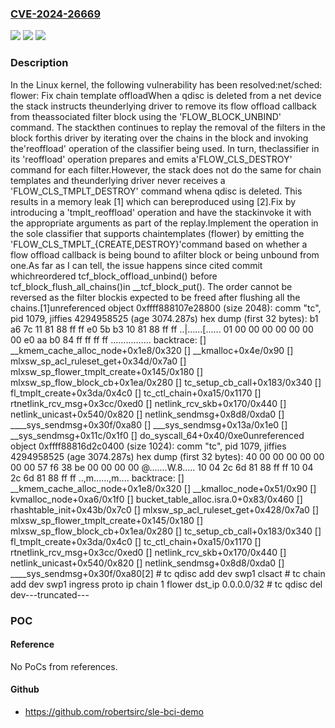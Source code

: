 ### [CVE-2024-26669](https://cve.mitre.org/cgi-bin/cvename.cgi?name=CVE-2024-26669)
![](https://img.shields.io/static/v1?label=Product&message=Linux&color=blue)
![](https://img.shields.io/static/v1?label=Version&message=bbf73830cd48%3C%209ed46144cff3%20&color=brighgreen)
![](https://img.shields.io/static/v1?label=Vulnerability&message=n%2Fa&color=brighgreen)

### Description

In the Linux kernel, the following vulnerability has been resolved:net/sched: flower: Fix chain template offloadWhen a qdisc is deleted from a net device the stack instructs theunderlying driver to remove its flow offload callback from theassociated filter block using the 'FLOW_BLOCK_UNBIND' command. The stackthen continues to replay the removal of the filters in the block forthis driver by iterating over the chains in the block and invoking the'reoffload' operation of the classifier being used. In turn, theclassifier in its 'reoffload' operation prepares and emits a'FLOW_CLS_DESTROY' command for each filter.However, the stack does not do the same for chain templates and theunderlying driver never receives a 'FLOW_CLS_TMPLT_DESTROY' command whena qdisc is deleted. This results in a memory leak [1] which can bereproduced using [2].Fix by introducing a 'tmplt_reoffload' operation and have the stackinvoke it with the appropriate arguments as part of the replay.Implement the operation in the sole classifier that supports chaintemplates (flower) by emitting the 'FLOW_CLS_TMPLT_{CREATE,DESTROY}'command based on whether a flow offload callback is being bound to afilter block or being unbound from one.As far as I can tell, the issue happens since cited commit whichreordered tcf_block_offload_unbind() before tcf_block_flush_all_chains()in __tcf_block_put(). The order cannot be reversed as the filter blockis expected to be freed after flushing all the chains.[1]unreferenced object 0xffff888107e28800 (size 2048):  comm "tc", pid 1079, jiffies 4294958525 (age 3074.287s)  hex dump (first 32 bytes):    b1 a6 7c 11 81 88 ff ff e0 5b b3 10 81 88 ff ff  ..|......[......    01 00 00 00 00 00 00 00 e0 aa b0 84 ff ff ff ff  ................  backtrace:    [<ffffffff81c06a68>] __kmem_cache_alloc_node+0x1e8/0x320    [<ffffffff81ab374e>] __kmalloc+0x4e/0x90    [<ffffffff832aec6d>] mlxsw_sp_acl_ruleset_get+0x34d/0x7a0    [<ffffffff832bc195>] mlxsw_sp_flower_tmplt_create+0x145/0x180    [<ffffffff832b2e1a>] mlxsw_sp_flow_block_cb+0x1ea/0x280    [<ffffffff83a10613>] tc_setup_cb_call+0x183/0x340    [<ffffffff83a9f85a>] fl_tmplt_create+0x3da/0x4c0    [<ffffffff83a22435>] tc_ctl_chain+0xa15/0x1170    [<ffffffff838a863c>] rtnetlink_rcv_msg+0x3cc/0xed0    [<ffffffff83ac87f0>] netlink_rcv_skb+0x170/0x440    [<ffffffff83ac6270>] netlink_unicast+0x540/0x820    [<ffffffff83ac6e28>] netlink_sendmsg+0x8d8/0xda0    [<ffffffff83793def>] ____sys_sendmsg+0x30f/0xa80    [<ffffffff8379d29a>] ___sys_sendmsg+0x13a/0x1e0    [<ffffffff8379d50c>] __sys_sendmsg+0x11c/0x1f0    [<ffffffff843b9ce0>] do_syscall_64+0x40/0xe0unreferenced object 0xffff88816d2c0400 (size 1024):  comm "tc", pid 1079, jiffies 4294958525 (age 3074.287s)  hex dump (first 32 bytes):    40 00 00 00 00 00 00 00 57 f6 38 be 00 00 00 00  @.......W.8.....    10 04 2c 6d 81 88 ff ff 10 04 2c 6d 81 88 ff ff  ..,m......,m....  backtrace:    [<ffffffff81c06a68>] __kmem_cache_alloc_node+0x1e8/0x320    [<ffffffff81ab36c1>] __kmalloc_node+0x51/0x90    [<ffffffff81a8ed96>] kvmalloc_node+0xa6/0x1f0    [<ffffffff82827d03>] bucket_table_alloc.isra.0+0x83/0x460    [<ffffffff82828d2b>] rhashtable_init+0x43b/0x7c0    [<ffffffff832aed48>] mlxsw_sp_acl_ruleset_get+0x428/0x7a0    [<ffffffff832bc195>] mlxsw_sp_flower_tmplt_create+0x145/0x180    [<ffffffff832b2e1a>] mlxsw_sp_flow_block_cb+0x1ea/0x280    [<ffffffff83a10613>] tc_setup_cb_call+0x183/0x340    [<ffffffff83a9f85a>] fl_tmplt_create+0x3da/0x4c0    [<ffffffff83a22435>] tc_ctl_chain+0xa15/0x1170    [<ffffffff838a863c>] rtnetlink_rcv_msg+0x3cc/0xed0    [<ffffffff83ac87f0>] netlink_rcv_skb+0x170/0x440    [<ffffffff83ac6270>] netlink_unicast+0x540/0x820    [<ffffffff83ac6e28>] netlink_sendmsg+0x8d8/0xda0    [<ffffffff83793def>] ____sys_sendmsg+0x30f/0xa80[2] # tc qdisc add dev swp1 clsact # tc chain add dev swp1 ingress proto ip chain 1 flower dst_ip 0.0.0.0/32 # tc qdisc del dev---truncated---

### POC

#### Reference
No PoCs from references.

#### Github
- https://github.com/robertsirc/sle-bci-demo

